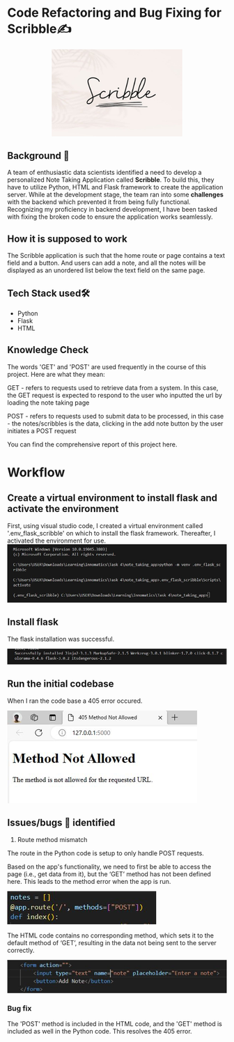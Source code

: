 # Code Refactoring and Bug Fixing for Scribble✍

<p align="center">
    <img width="300" src="https://github.com/HannahIgboke/Code-Refactoring-and-Bug-Fixing-for-Scribble/blob/main/Files/Images/Scribble.jpg" alt="Scribble">
</p>

## Background 📃

A team of enthusiastic data scientists identified a need to develop a personalized Note Taking Application called **Scribble**. To build this, they have to utilize Python, HTML and Flask framework to create the application server. While at the development stage, the team ran into some **challenges** with the backend which prevented it from being fully functional. Recognizing my proficiency in backend development, I have been tasked with fixing the broken code to ensure the application works seamlessly.

## How it is supposed to work

The Scribble application is such that the home route or page contains a text field and a button. And users can add a note, and all the notes will be displayed as an unordered list below the text field on the same page.


## Tech Stack used🛠

- Python
- Flask
- HTML

## Knowledge Check

The words 'GET' and 'POST' are used frequently in the course of this project. Here are what they mean:

GET - refers to requests used to retrieve data from a system. In this case, the GET request is expected to respond to the user who inputted the url by loading the note taking page

POST - refers to requests used to submit data to be processed, in this case - the notes/scribbles is the data, clicking in the add note button by the user initiates a POST request

You can find the comprehensive report of this project here.


# Workflow

## Create a virtual environment to install flask and activate the environment

First, using visual studio code, I created a virtual environment called '.env_flask_scribble' on which to install the flask framework. Thereafter, I activated the environment for use.
![virtual environmnet](https://github.com/HannahIgboke/Code-Refactoring-and-Bug-Fixing-for-Scribble/blob/main/Files/Images/Virtual%20envrionment%20and%20activation.JPG)



## Install flask

The flask installation was successful.

![Installation](https://github.com/HannahIgboke/Code-Refactoring-and-Bug-Fixing-for-Scribble/blob/main/Files/Images/Installed%20flask.JPG)


## Run the initial codebase

When I ran the code base a 405 error occured.

![Client error](https://github.com/HannahIgboke/Code-Refactoring-and-Bug-Fixing-for-Scribble/blob/main/Files/Images/Client%20error.JPG)


## Issues/bugs 🐛 identified

1. Route method mismatch

The route in the Python code is setup to only handle POST requests.

Based on the app's functionality, we need to first be able to access the page (i.e., get data from it), but the ‘GET’ method has not been defined here. This leads to the method error when the app is run.

![Bug 1 - python](https://github.com/HannahIgboke/Code-Refactoring-and-Bug-Fixing-for-Scribble/blob/main/Files/Images/Bug%201%20-%20python.JPG)


The HTML code contains no corresponding method, which sets it to the default method of ‘GET’, resulting in the data not being sent to the server correctly.

![Bug 1 - html](https://github.com/HannahIgboke/Code-Refactoring-and-Bug-Fixing-for-Scribble/blob/main/Files/Images/Bug%201%20-%20html.JPG)


### Bug fix

The 'POST' method is included in the HTML code, and the 'GET' method is included as well in the Python code. This resolves the 405 error.





